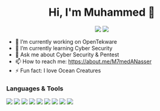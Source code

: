 <h1 align="center">Hi, I'm Muhammed 👋</h1>
<p align="center">
  <a href="https://twitter.com/M7medANasser"><img src="https://img.shields.io/badge/twitter-%231FA1F1?style=flat&logo=twitter&logoColor=white"/></a>
  <a href="https://www.linkedin.com/in/muhammedabdel-nasser/"><img src="https://img.shields.io/badge/linkedin-%230177B5?style=flat&logo=linkedin&logoColor=white"/></a>


- 🔭 I’m currently working on OpenTekware
- 🌱 I’m currently learning Cyber Security
- 💬 Ask me about Cyber Security & Pentest 
- 📫 How to reach me: https://about.me/M7medANasser
- ⚡ Fun fact: I love Ocean Creatures

### Languages & Tools

<img src = "https://img.shields.io/badge/-HTML5-E34F26?style=flat&logo=html5&logoColor=white"> <img src = "https://img.shields.io/badge/-CSS3-1572B6?style=flat&logo=css3&logoColor=white">
<img src="https://img.shields.io/badge/-JavaScript-eed718?style=flat&logo=javascript&logoColor=ffffff">
<img src="http://img.shields.io/badge/-VS%20Code-007ACC?style=flat&logo=visual%20studio%20code&logoColor=white">
<img src="https://img.shields.io/badge/-Python-black?style=flat&logo=python&logoColor=white"> 
<img src="https://img.shields.io/badge/-C%20&%20C++-659ad2?style=flat&logo=c%2B%2B&logoColor=ffffff"> 
<img src="http://img.shields.io/badge/-Google%20Cloud%20Platform-4285F4?style=flat&logo=google%20cloud&logoColor=white">
<img src="http://img.shields.io/badge/-Git-F1502F?style=flat&logo=git&logoColor=FFFFFF">
<img src="http://img.shields.io/badge/-Github-000000?style=flat&logo=github&logoColor=FFFFFF">
